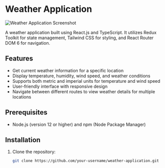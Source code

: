 # Weather Application

![Weather Application Screenshot](/path/to/screenshot.png)

A weather application built using React.js and TypeScript. It utilizes Redux Toolkit for state management, Tailwind CSS for styling, and React Router DOM 6 for navigation.

## Features

- Get current weather information for a specific location
- Display temperature, humidity, wind speed, and weather conditions
- Supports both metric and imperial units for temperature and wind speed
- User-friendly interface with responsive design
- Navigate between different routes to view weather details for multiple locations

## Prerequisites

- Node.js (version 12 or higher) and npm (Node Package Manager)

## Installation

1. Clone the repository:

   ```bash
   git clone https://github.com/your-username/weather-application.git
